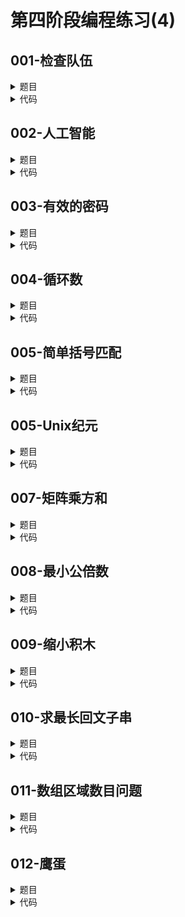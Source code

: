 # 第四阶段编程练习(4)

## **001-检查队伍**
<details>

<summary>
题目
</summary>

### **题目描述**

操场上，小明老师要求同学们站成整齐的一排队伍。在小明老师眼中，只有下面这三种排队方式才算是整齐的队伍：\
1）从左到右，身高从高到低排列，即h1>=h2>=h3...>=hm；（m为排队人数）\
2）从左到右，身高从低到高排列，即h1<=h2<=h3...<=hm；\
3）从左到右，身高先升高再降低，即h1<=h2<=...<=hi-1<=hi>=hi+1>=...>=hm；\
请你写一段代码来帮小明老师检查一下队伍吧。

### **关于输入**

第一行一个整数n，表示后面有n种排队方式。接下来有2n行，每个奇数行为一个整数m，接下来的一行为m个整数，代表每位同学的身高。1<=n<=10，1<=m<=100。身高的范围表示为(0, 100].

### **关于输出**

输出共n行。对每种排队方式，如果是整齐的，输出Yes，否则输出No。

### **例子输入**

```
5
1
50
3
6 6 6
5
10 30 50 70 90
6
65 55 45 50 55 60
10
51 52 53 54 55 54 53 52 51 50
```

### **例子输出**

```
Yes
Yes
Yes
No
Yes
```

### **提示信息**

pass

</details>

<details>

<summary>
代码
</summary>

```c++
#include <iostream>
using namespace std;
int main(){
    int _;cin >> _;
    int a[110]{};
    for(int __=0;__<_;__++){
        int n;cin >> n;
        for(int i=0;i<n;i++)cin >> a[i];
        int index=n-2;
        for(int i=0;i<n-1;i++){
            if(a[i]>a[i+1]){index=i;break;}
        }
        for(int i=index+1;i<n-1;i++){
            if(a[i]<a[i+1]){cout << "No" << endl;goto HEYBRO;}
        }
        cout << "Yes" << endl;
        HEYBRO:;
    }
    return 0;
}
```

</details>

## **002-人工智能**
<details>

<summary>
题目
</summary>

### **题目描述**

人工智能一直是计算机学所追求的一个很高的境界，全世界的计算机学家们至今仍在不断努力力求达到这个境界。\
这道题也跟“人工智能”有关。\
学过初中物理的同学都应该知道物理学中的这个公式P（功率）= U（电压）* I（电流）。如果给定其中的任意两个值，第三个值都是很容易求的，这个就是本题的任务。

### **关于输入**

既然是人工智能，不要妄想题目会直接告诉你其中的某两个值。\
输入的第一行是一个整数，表示有多少组测试数据。以下每一行是一组测试数据，分别为一句英文句子。你需要从中识别已知和未知，并且求出未知量。需要说明的是，句子中I，U，P三个物理量中已知的两个一定会以I=xA, U=xV，P=xW这样的样式给出（注意单位以及大小写）。在这样的表达式中，可能会在单位（A，V，W）的前面出现表示数量级的字母m、k、M，分别表示毫，千，兆。

### **关于输出**

对于每一组数据，按以下格式输出三行：\
首先输出"Problem #k"，k表示当前是第k组测试数据。\
然后在下一行输出结果，结果要求单位必须为A，V或者W，并且保留两位小数。\
最后再输出一个空行。\
具体可以参见样例输出。

### **例子输入**

```
3
If the voltage is U=200V and the current is I=4.5A, which power is generated?
A light-bulb yields P=100W and the voltage is U=220V. Compute the current, please.
bla bla bla lightning strike I=2A bla bla bla P=2.5MW bla bla voltage?
```

### **例子输出**

```
Problem #1
P=900.00W

Problem #2
I=0.45A

Problem #3
U=1250000.00V
```

### **提示信息**

提示：数字后面的m、k、M，分别代表0.001， 1000，1000000.\
例如：2m = 2 * 0.001

</details>

<details>

<summary>
代码
</summary>

```c++
#include <iostream>
#include <cstring>
using namespace std;
int main(){
    int n;cin >> n;cin.ignore();
    for(int ii=1;ii<=n;ii++){
        if(ii>1)cout << endl;
        cout << "Problem #" << ii << endl;
        string s;getline(cin,s);
        double I=0,U=0,P=0;
        cout.precision(2);cout << fixed;
        for(int i=0;i<s.length()-1;i++){
            if(s[i]=='I' && s[i+1]=='='){
                int tmp=0;string I_s="";
                for(int j=i+2;j<s.length();j++){
                    if((s[j]>='0' && s[j]<='9') || s[j]=='.')I_s=I_s+s[j];
                    else {tmp=j;break;}
                }
                I=atof(I_s.c_str());
                if(s[tmp]=='m')I/=1000.0;
                else if(s[tmp]=='k')I*=1000.0;
                else if(s[tmp]=='M')I*=1000000.0;
            }
            if(s[i]=='U' && s[i+1]=='='){
                int tmp=0;string U_s="";
                for(int j=i+2;j<s.length();j++){
                    if((s[j]>='0' && s[j]<='9') || s[j]=='.')U_s=U_s+s[j];
                    else {tmp=j;break;}
                }
                U=atof(U_s.c_str());
                if(s[tmp]=='m')U/=1000.0;
                else if(s[tmp]=='k')U*=1000.0;
                else if(s[tmp]=='M')U*=1000000.0;
            }
            if(s[i]=='P' && s[i+1]=='='){
                int tmp=0;string P_s="";
                for(int j=i+2;j<s.length();j++){
                    if((s[j]>='0' && s[j]<='9') || s[j]=='.')P_s=P_s+s[j];
                    else {tmp=j;break;}
                }
                P=atof(P_s.c_str());
                if(s[tmp]=='m')P/=1000.0;
                else if(s[tmp]=='k')P*=1000.0;
                else if(s[tmp]=='M')P*=1000000.0;
            }
        }
        if(!I)cout << "I=" << P/U << 'A' << endl;
        else if(!U)cout << "U=" << P/I << 'V' << endl;
        else if(!P)cout << "P=" << U*I << 'W' << endl;
    }
    return 0;
}
```

</details>

## **003-有效的密码**
<details>

<summary>
题目
</summary>

### **题目描述**

由于北大未名BBS比较知名，容易引来黑客攻击。因此，对每个人的账户而言，密码越复杂，被黑客破解的可能性就越低。通常而言，密码至少由不少于六个字符组成，由以下规则判定密码是否安全：\
1\. 如果密码长度小于6位，则不安全\
2\. 如果组成密码的字符只有一类，则不安全\
3\. 如果组成密码的字符有两类，则为中度安全\
4\. 如果组成密码的字符有三类或以上，则为安全\
通常，把数字、大写字母、小写字母和其它符号归为四类不同的字符。

### **关于输入**

输入的第一行是一个整数n，表明后面有n组密码输入。随后的n行每行代表一个密码，每个密码的长度均小于50个字符（不含空格）。

### **关于输出**

针对每一个密码判断并输出它是否安全。对于不安全的密码输出"Not safe"，对于中度安全的密码输出"Medium safe"，对于安全的密码输出"Safe"

### **例子输入**

```
5
1234
abcdefg
123safe
432*fe+93
AD7doiuo31
```

### **例子输出**

```
Not safe
Not safe
Medium safe
Safe
Safe
```

### **提示信息**

pass

</details>

<details>

<summary>
代码
</summary>

```c++
#include <iostream>
#include <cstring>
using namespace std;
int main(){
    int n;cin >> n;
    for(int i=0;i<n;i++){
        string s;cin >> s;
        if(s.length()<6)cout << "Not safe";
        else {
            int safety[4]{},cnt=0;
            for(int i=0;i<s.length();i++){
                if(s[i]>='0' && s[i]<='9'){cnt+=1-safety[0];safety[0]=1;}
                else if(s[i]>='A' && s[i]<='Z'){cnt+=1-safety[1];safety[1]=1;}
                else if(s[i]>='a' && s[i]<='z'){cnt+=1-safety[2];safety[2]=1;}
                else{cnt+=1-safety[3];safety[3]=1;}
                if(cnt==3){cout << "Safe";break;}
            }
            if(cnt==2)cout << "Medium safe";
            if(cnt<=1)cout << "Not safe";
        }
        cout << endl;
    }
    return 0;
}
```

</details>

## **004-循环数**
<details>

<summary>
题目
</summary>

### **题目描述**

当一个N位的整数X满足下列条件时，称其为循环数：X与任意一个整数1≤Y ≤ N相乘时，都将产生一个X的“循环”。即：分别将这两个整数的第1位数字与最后1位数字连在一起，可以得到一个相同的数字循环；当然两个整数在该数字循环中的起始位置不同。例如，142857是一个循环数\
142857 *1 = 142857\
142857 *2 = 285714\
142857 *3 = 428571\
142857 *4 = 571428\
142857 *5 = 714285\
142857 *6 = 857142

### **关于输入**

写一个程序判断一个整数是否是循环数。输入文件是一个整数序列，每个整数长度为2~60。注意：每个整数前面的零被看作是该整数的一部分，在计算N时要统计。例如“01”是一个2位的整数，而“1”是一个1位的整数。

### **关于输出**

对每个输入整数，输出一行，说明该整数是否是循环数。

### **例子输入**

```
142857
142856
142858
01
0588235294117647
```

### **例子输出**

```
142857 is cyclic
142856 is not cyclic
142858 is not cyclic
01 is not cyclic
0588235294117647 is cyclic
```

### **提示信息**

pass

</details>

<details>

<summary>
代码
</summary>

```c++
#include <iostream>
#include <cstring>
using namespace std;
string multiple(string s, int i);
bool cyclic(string a, string b);
int main(){
    while(true){
        string s; getline(cin,s);
        string str_temp;
        if(s=="")break;
        int i,j;
        for(i=1;i<=s.size();i++){
            str_temp=multiple(s,i);
            for(j=str_temp.size();j<s.size();j++)str_temp='0'+str_temp;
            if(not cyclic(str_temp,s))break;
        }
        if(i>s.size())cout << s << " is cyclic" << endl;
        else cout << s << " is not cyclic" << endl;
    }
    return 0;
}

string multiple(string s, int a){
    string s_out="";
    int lens=s.size(),i,temp=0;
    for(i=lens-1;i>=0;i--){
        temp+=(s[i]-'0')*a;
        s_out=to_string(temp%10)+s_out;
        temp/=10;
    }
    while(temp!=0){
        s_out=to_string(temp%10)+s_out;
        temp/=10;
    }
    return s_out;
}
bool cyclic(string a, string b){
    int i;
    for(i=0;i<a.size();i++){
        if(a==b.substr(i)+b.substr(0,i))return true;
    }
    return false;
}
```

</details>

## **005-简单括号匹配**
<details>

<summary>
题目
</summary>

### **题目描述**

在程序设计中，括号常用于表示运算的优先顺序。括号总是成对出现的。当每个正括号的右边有相匹配的反括号，并且每个反括号的左边有相匹配的正括号时，就认为括号匹配。像式子：(3+4)\*(5 以及(3+4))\*(5 ，括号就不匹配。输入带有圆括号的式子后，请检验其中的圆括号是否匹配(假设输入的符号数不超过300个)。若不匹配，则输出mismatch；若匹配，则输出匹配对（在序列中的位置）\
注意：字符串从 0 开始编号，即：起始字符的编号为 0

### **关于输入**

带圆括号的一串符号

### **关于输出**

若圆括号不匹配，则输出 mismatch\
否则，输出匹配对，每行输出1对（左括号的位置以及相应的右扩号位置），以逗号间隔；下一行的左括号位置值大于上一行的左括号位置值

### **例子输入**

```
(abc+5)def(()edf)
```

### **例子输出**

```
0,6
10,16
11,12
```

### **提示信息**

pass

</details>

<details>

<summary>
代码
</summary>

```c++
#include <iostream>
#include <algorithm>
using namespace std;
int main(){
    char s[1000]={'\0'};cin.getline(s,1000);
    int match[1000][2]={0};
    int index_match=0;
    int index=0,flag=0;
    int temp[1000]={0};
    for(int i=0;i<1000;i++){
        if(s[i]=='\0')break;
        if(s[i]=='('){
            temp[index]=i;
            index++;
        }
        else if(s[i]==')'){
            if(index){
                index--;
                match[index_match][0]=temp[index];
                match[index_match][1]=i;
                temp[index+1]=0;
                index_match++;
            }
            else{
                flag=1;
                break;
            }
        }
    }
    if(flag||index!=0)cout << "mismatch";
    else if(match[0][0]==0&&match[0][1]==0)cout << "0,0";
    else{
        for(int i=0;i<index_match-1;i++){
            int k=i;
            for(int j=i+1;j<index_match;j++){
                if(match[k][0]>match[j][0])k=j;
            }
            int temp=match[k][0];match[k][0]=match[i][0];match[i][0]=temp;
            temp=match[k][1];match[k][1]=match[i][1];match[i][1]=temp;
        }
        for(int i=0;i<index_match;i++){
            cout << match[i][0] << ',' << match[i][1] << endl;
        }
    }
    return 0;
}
```

</details>

## **005-Unix纪元**
<details>

<summary>
题目
</summary>

### **题目描述**

在著名的unix系统中，使用了一种简洁高效的时间表示方法，即：\
将1970年1月1日0点作为“unix纪元”的原点，从1970年1月1日开始经过的秒数存储为一个32位整数\
请编写一个程序，帮助把一个unix时间辍，转换成形如"YYYY-mm-dd HH:ii:ss"的格式，其中的字母分别代表
```
YYYY   4位数字完整表示的年份
mm     数字表示的月份，有前导零的 2 位数字
dd     月份中的第几天，有前导零的2位数字
HH     小时，24 小时格式，有前导零
ii     有前导零的分钟数
ss     秒数，有前导零
```

### **关于输入**

输入数据有若干行，每行包含一个整数t，(0<=t<2^31)

### **关于输出**

对每一行输入数据，输出一行，为形如“YYYY-mm-dd HH:ii:ss”格式的时间

### **例子输入**

```
10
1234567890
```

### **例子输出**

```
1970-01-01 00:00:10
2009-02-13 23:31:30
```

### **提示信息**

pass

</details>

<details>

<summary>
代码
</summary>

```c++
#include <iostream>
using namespace std;
int run_year(int y);
int month[13]={0,31,28,31,30,31,30,31,31,30,31,30,31};
int main(){
    long long n;
    while(cin >> n){
        int day=n/(24*60*60),n1=n%(24*60*60);
        int hour=n1/(60*60),n2=n1%(60*60);
        int minute=n2/60,second=n2%60;
        int cur_year=1970,cur_month=1,cur_day=1;
        while(day>=365+run_year(cur_year)){
            day-=365+run_year(cur_year);
            cur_year++;
        }
        if(run_year(cur_year)==1)month[2]=29;
        while(day>=month[cur_month]){
            day-=month[cur_month];
            cur_month++;
        }
        month[2]=28;
        cur_day+=day;
        cout << cur_year << '-';
        if(cur_month<10)cout << '0';
        cout << cur_month << '-';
        if(cur_day<10)cout << '0';
        cout << cur_day << ' ';
        if(hour<10)cout << '0';
        cout << hour << ':';
        if(minute<10)cout << '0';
        cout << minute << ':';
        if(second<10)cout << '0';
        cout << second << endl;
    }
    return 0;
}
int run_year(int y){
    if((y%4==0 && y%100!=0) || y%400==0)return 1;
    return 0;
}
```

</details>

## **007-矩阵乘方和**
<details>

<summary>
题目
</summary>

### **题目描述**

给出一个n*n的矩阵A和正整数k,请求出S=A+A^2+A^3+A^4+...+A^k的值.A^x表示x个A相乘的结果.

### **关于输入**

输入包含一组数据.\
第一行是三个正整数n k m, (n<=30,k<=1000000000,m<=10000).\
接下来n行,每行n个数,表示这个矩阵.

### **关于输出**

输出矩阵S对m取模后的值（即：每个元素对 m 取余）,包括n行,每行n个数

### **例子输入**

```
2 2 4
0 1
1 1
```

### **例子输出**

```
1 2
2 3
```

### **提示信息**

pass

</details>

<details>

<summary>
代码
</summary>

```c++
#include <iostream>
using namespace std;
int n,m;
long long k;
class Matrix{
    public:
    int val[31][31]{};
    Matrix operator+(const Matrix&ma){
        Matrix tmp;
        for(int i=1;i<=n;i++){
            for(int j=1;j<=n;j++){
                tmp.val[i][j]=(val[i][j]+ma.val[i][j])%m;
            }
        }
        return tmp;
    }
    Matrix operator*(const Matrix&ma){
        Matrix tmp;
        for(int i=1;i<=n;i++){
            for(int j=1;j<=n;j++){
                tmp.val[i][j]=0;
                for(int k=1;k<=n;k++){
                    tmp.val[i][j]+=(val[i][k]*ma.val[k][j])%m;
                }
                tmp.val[i][j]%=m;
            }
        }
        return tmp;
    }
    void print(){
        for(int i=1;i<=n;i++){
            for(int j=1;j<=n;j++){
                cout << val[i][j] << ' ';
            }
            cout << endl;
        }
    }
};
Matrix power(Matrix a,int k){
    if(k==1)return a;
    Matrix tmp=a*a;
    if(k%2==0)return power(tmp,k/2);
    else return power(tmp,(k-1)/2)*a;
}
Matrix add_up(Matrix a,int k){
    if(k==1)return a;
    Matrix tmp=add_up(a,k/2);
    if(k%2==0)return tmp+tmp*power(a,k/2);
    else{
        Matrix tmp_tmp=power(a,(k+1)/2);
        return tmp+tmp_tmp+tmp*tmp_tmp;
    }
}
int main(){
    cin >> n >> k >> m;
    Matrix a;
    for(int i=1;i<=n;i++){
        for(int j=1;j<=n;j++){cin >> a.val[i][j];a.val[i][j]%=m;}
    }
    Matrix result=add_up(a,k);
    result.print();
    
    return 0;
}
```

</details>

## **008-最小公倍数**
<details>

<summary>
题目
</summary>

### **题目描述**

输入两个数，输出其最小公倍数。

### **关于输入**

输入两个数（100以内），用逗号隔开。

### **关于输出**

输出它们的最小公倍数。

### **例子输入**

```
12,45
```

### **例子输出**

```
180
```

### **提示信息**

先用辗转相除法求出最大公约数,然后求得公倍数。注意此题输入是用逗号隔开而不是用空格隔开。\
辗转相除法：设两数为a、b(a>b），求a和b最大公约数(a，b）的步骤如下：用b除a，得a=bq......r1(0≤r1）。若r1=0，则（a，b)=b；若r1≠0，则再用r1除b，得b=r1q......r2 (0≤r2）.若r2=0，则（a，b)=r1，若r2≠0，则继续用r2除r1，……如此下去，直到能整除为止。其最后一个非零除数即为（a，b）

</details>

<details>

<summary>
代码
</summary>

```c++
#include <iostream>
using namespace std;
int main(){
    int a,b;char comma;
    cin >> a >> comma >> b;
    for(int i=1;i<=10000;i++){
        if(i%a==0 && i%b==0){cout << i;break;}
    }
    return 0;
}
```

</details>

## **009-缩小积木**
<details>

<summary>
题目
</summary>

### **题目描述**

考完计算概论B后,阿福开始浪的飞起.最近阿福发现一个有趣的游戏.在他的面前有n个积木，从左至右每个积木的高度为Hi，其中Hi为正整数，1 ≤ i ≤ n, 现在他想要用高度较小的积木来重新搭建该图形，同时还要保持原图形中相邻积木高度的相对关系。\
即新积木堆的高度Ti需要满足：\
若Hi ≥ Hi+1，则Ti ≥ Ti+1\
若Hi ≤ Hi+1，则Ti ≤ Ti+1\
请问新积木堆的高度总和最小是多少？

### **关于输入**

两行\
第一行一个正整数，表示积木的个数n (n ≤ 1000000)\
第二行包含n正整数，表示从左至右各积木的高度Hi (Hi ≤ 100000)，相邻两数用空格隔开

### **关于输出**

一个整数，表示经缩小后所需的最小积木高度之和

### **例子输入**

```
5
1 10 2 7 7
```

### **例子输出**

```
8
```

### **提示信息**

样例[1 10 2 7 7]经过缩小后的结果为[1 2 1 2 2]

</details>

<details>

<summary>
代码
</summary>

```c++
#include <iostream>
using namespace std;
#define MAXN 1000010
int a[MAXN]{};
int b[MAXN]{};
int main(){
    int n;cin >> n;
    for(int i=0;i<n;i++)cin >> a[i];
    for(int i=0;i<n;i++){
        if(i==n-1 || a[i]<a[i+1]){
            int j=i;b[j]=1;
            while(j>0){
                j--;
                if(a[j]>a[j+1])b[j]=b[j+1]+1;
                else if(a[j]==a[j+1])b[j]=b[j+1];
                else {
                    b[j+1]=max(b[j+1],b[j]+1);
                    int k=j+2;
                    while(k<=n-1 && a[k]==a[k-1]){
                        b[k]=b[k-1];k++;
                    }
                    break;
                }
            }
        }
    }
    int result=0;
    for(int i=0;i<n;i++)result+=b[i];
    cout << result;
    return 0;
}
```

</details>

## **010-求最长回文子串**
<details>

<summary>
题目
</summary>

### **题目描述**

给定一个串S，长度小于等于100000，求S的最长回文子串的长度（回文串是指一个串正序和逆序相同）。

### **关于输入**

给定的字符串S

### **关于输出**

一个数，表示最长回文子串的长度

### **例子输入**

```
aaabbac
```

### **例子输出**

```
4
```

### **提示信息**

暴力会超时，用分治吧

</details>

<details>

<summary>
代码
</summary>

```c++
#include <iostream>
#include <cstring>
using namespace std;
#define MAXN 1000020
int p[MAXN<<1]{};
char s[MAXN<<1]{},s_tmp[MAXN]{};
int main(){
    scanf("%s",s_tmp);int len=strlen(s_tmp);
    s[0]='!';s[1]='#';
    for(int i=0;i<len;i++){
        s[2*i+2]=s_tmp[i];
        s[2*i+3]='#';
    }
    s[2*len+2]='?';
    len=2*len+2;
    int c=0,r=0;
    for(int i=1;i<=len-2;i++){
        int i_mirror=2*c-i;
        if(i<r){
            p[i]=min(r-i,p[i_mirror]);
        }
        else p[i]=0;
        while(s[i+1+p[i]]==s[i-1-p[i]])p[i]++;
        if(i+p[i]>r){
            c=i;r=i+p[i];
        }
    }
    int max_reverse=0;
    for(int i=1;i<=len-2;i++){
        max_reverse=max(max_reverse,p[i]);
    }
    cout << max_reverse;
    return 0;
}
```

</details>

## **011-数组区域数目问题**
<details>

<summary>
题目
</summary>

### **题目描述**

有一个n*n的二维数组，里面存放的数字是0或者1。对于任何一个位置(i,j)，我们定义(i-1,j)，(i+1,j)，(i,j-1)，(i,j+1)为与其相邻的位置。所有相邻的位置，如果它们中存放的数字都相同（都是0或者都是1），那么它们构成一个区域。现在请求出给定的数组中有多少个区域。比如下面的数组中有3个区域，在框中的为一个区域，这个区域左边和右边又分别有一个区域。
```
                          +---+
0 1 1 0                  0|1 1|0
                          |   |
0 1 1 0      ----->      0|1 1|0
                          +-+ |
0 0 1 0                  0 0|1|0
                            | +--+
0 0 1 1                  0 0| 1 1|
                            +----+
```

### **关于输入**

第一行的数字表示有多少组输入。\
每组测试样例分为两部分，一行只有一个数n（n<10），用来表示数组的维数，接下来n行是数组中每一行的值。

### **关于输出**

每行一个输出，表示数组中区域的个数。

### **例子输入**

```
2
4
0 1 1 0
0 1 1 0
0 0 1 0
0 0 1 1
3
0 1 0
1 1 1
0 1 0
```

### **例子输出**

```
3
5
```

### **提示信息**

可以使用一个备用的数组visited[10][10]，用来记录一个位置是否被访问过。
注意边界问题。

</details>

<details>

<summary>
代码
</summary>

```c++
#include <iostream>
using namespace std;
void dfs(int,int,int,int);
int a[20][20]{},n;
int main(){
    int _;cin >> _;
    for(int __;__<_;__++){
        cin >> n;
        for(int i=1;i<=n;i++){
            for(int j=1;j<=n;j++)cin >> a[i][j];
        }
        int cnt=2;
        for(int i=1;i<=n;i++){
            for(int j=1;j<=n;j++){
                if(a[i][j]==0 || a[i][j]==1){dfs(i,j,cnt,a[i][j]);cnt++;}
            }
        }
        cout << cnt-2 << endl;
    }
    return 0;
}
void dfs(int x,int y,int cnt,int color){
    if(x<1 || y<1 || x>n || y>n)return;
    if(a[x][y]==color){
        a[x][y]=cnt;
        dfs(x-1,y,cnt,color);dfs(x+1,y,cnt,color);
        dfs(x,y-1,cnt,color);dfs(x,y+1,cnt,color);
    }
    return;
}
```

</details>

## **012-鹰蛋**
<details>

<summary>
题目
</summary>

### **题目描述**

有一个教授有一批一模一样的鹰蛋。有一天他来到了一栋楼的脚下，他突然想知道自己的鹰蛋从这栋楼的多少层扔下时恰好不碎。\
一颗鹰蛋如果从i层摔下没有碎，那么从小于j层摔下也不会碎，如果从j层摔下碎了，从大于j层摔下也会摔碎。如果恰好存在一层n，从n层摔下鹰蛋未碎，而从n+1层摔下碎了，那么这批鹰蛋恰好从n层摔下未碎。如果从第一层摔下碎了，那么称恰好从0层摔下未碎；另一方面，如果从最高层（N层）摔下未碎，那么称恰好从N层摔下未碎\
这个教授想知道从第多少层恰好摔下不碎，但是这个教授想使用最少的试验次数来得到这个值。\
现已知鹰蛋的个数M和楼层高度N，试问在最坏情况下，这个教授最少需要试验多少次来得到他想要的结果？\
比如：M为1，N为3。那么这个教授为了得到结果，就必须从一层一层测试，在最坏情况下，最少需要3次试验。但是如果M=2,N=3，那么他就可以第一次从二层扔下，不管碎了还是没碎，他都只需再扔一次即可得到结果，即需要做2次试验即可。

### **关于输入**

有多组输入，每一组输入单独一行。\
分别为两个如题所述的正整数N（大于0小于400001），M （大于0小于N+1）中间用空格隔开。\
如果得到的N和M都为0，表示输入结束。

### **关于输出**

每组输出单独一行，输出需要试验的次数K。

### **例子输入**

```
100 1
100 2
0 0
```

### **例子输出**

```
100
14
```

### **提示信息**

动态规划，由于输入量比较大，最好尽量优化算法。。

</details>

<details>

<summary>
代码
</summary>

```c++
#include <iostream>
using namespace std;
#define MAXN 400010
int f[20][1400]{};
int main(){
    for(int i=1;i<1400;i++)f[1][i]=i;
    for(int i=2;i<20;i++){
        f[i][1]=1;
        for(int j=2;j<1400;j++){
            f[i][j]=f[i-1][j-1]+f[i][j-1]+1;
            if(f[i][j]>MAXN)f[i][j]=MAXN;
        }
    }
    int height,egg_num;
    while(cin >> height >> egg_num && height && egg_num){
        if(egg_num==1)cout << height << endl;
        else{
            if(egg_num>19)egg_num=19;
            int l=1,r=1400;
            while(l<r){
                int m=(l+r)/2;
                if(f[egg_num][m]>=height)r=m;
                else l=m+1;
            }
            cout << l << endl;
        }
    }
    return 0;
}
```

</details>
